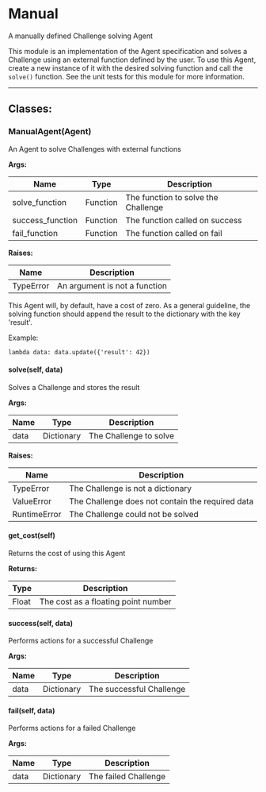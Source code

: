 Manual
======

A manually defined Challenge solving Agent

This module is an implementation of the Agent specification and solves a
Challenge using an external function defined by the user. To use this Agent,
create a new instance of it with the desired solving function and call the
`solve()` function. See the unit tests for this module for more information.

- - - - - - - - - - - - - - - - - - - - - - - - - - - - - - - - - - - - - - - -

**Classes:**
------------

### ManualAgent(Agent)

An Agent to solve Challenges with external functions

**Args:**

|       Name       |   Type   |             Description             |
|------------------|----------|-------------------------------------|
| solve_function   | Function | The function to solve the Challenge |
| success_function | Function | The function called on success      |
| fail_function    | Function | The function called on fail         |

**Raises:**

|   Name    |         Description           |
|-----------|-------------------------------|
| TypeError | An argument is not a function |

This Agent will, by default, have a cost of zero. As a general guideline,
the solving function should append the result to the dictionary with the
key 'result'.

Example:

	lambda data: data.update({'result': 42})

#### solve(self, data)

Solves a Challenge and stores the result

**Args:**

| Name |    Type    |      Description       |
|------|------------|------------------------|
| data | Dictionary | The Challenge to solve |

**Raises:**

|     Name     |                    Description                   |
|--------------|--------------------------------------------------|
| TypeError    | The Challenge is not a dictionary                |
| ValueError   | The Challenge does not contain the required data |
| RuntimeError | The Challenge could not be solved                |

#### get_cost(self)

Returns the cost of using this Agent

**Returns:**

| Type  |             Description             |
|-------|-------------------------------------|
| Float | The cost as a floating point number |

#### success(self, data)

Performs actions for a successful Challenge

**Args:**

| Name |    Type    |       Description        |
|------|------------|--------------------------|
| data | Dictionary | The successful Challenge |

#### fail(self, data)

Performs actions for a failed Challenge

**Args:**

| Name |    Type    |     Description      |
|------|------------|----------------------|
| data | Dictionary | The failed Challenge |
